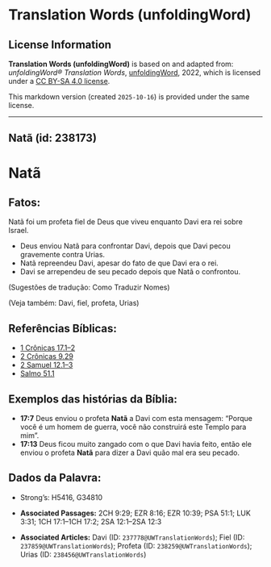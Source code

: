 # Translation Words (unfoldingWord)

## License Information

**Translation Words (unfoldingWord)** is based on and adapted from: _unfoldingWord® Translation Words_, [unfoldingWord](https://unfoldingword.org/utw), 2022, which is licensed under a [CC BY-SA 4.0 license](https://creativecommons.org/licenses/by-sa/4.0/legalcode.en).

This markdown version (created `2025-10-16`) is provided under the same license.



--------------------------------

## Natã (id: 238173)

Natã
====

Fatos:
------

Natã foi um profeta fiel de Deus que viveu enquanto Davi era rei sobre Israel.

* Deus enviou Natã para confrontar Davi, depois que Davi pecou gravemente contra Urias.
* Natã repreendeu Davi, apesar do fato de que Davi era o rei.
* Davi se arrependeu de seu pecado depois que Natã o confrontou.

(Sugestões de tradução: Como Traduzir Nomes)

(Veja também: Davi, fiel, profeta, Urias)

Referências Bíblicas:
---------------------

* [1 Crônicas 17\.1–2](https://ref.ly/1Chr17:1-1Chr17:2)
* [2 Crônicas 9\.29](https://ref.ly/2Chr9:29)
* [2 Samuel 12\.1–3](https://ref.ly/2Sam12:1-2Sam12:3)
* [Salmo 51\.1](https://ref.ly/Ps51:1)

Exemplos das histórias da Bíblia:
---------------------------------

* **17:7** Deus enviou o profeta **Natã** a Davi com esta mensagem: “Porque você é um homem de guerra, você não construirá este Templo para mim”.
* **17:13** Deus ficou muito zangado com o que Davi havia feito, então ele enviou o profeta **Natã** para dizer a Davi quão mal era seu pecado.

Dados da Palavra:
-----------------

* Strong’s: H5416, G34810

* **Associated Passages:** 2CH 9:29; EZR 8:16; EZR 10:39; PSA 51:1; LUK 3:31; 1CH 17:1–1CH 17:2; 2SA 12:1–2SA 12:3
* **Associated Articles:** Davi (ID: `237778@UWTranslationWords`); Fiel (ID: `237859@UWTranslationWords`); Profeta (ID: `238259@UWTranslationWords`); Urias (ID: `238456@UWTranslationWords`)

